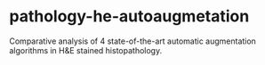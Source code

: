 # pathology-he-autoaugmetation
Comparative analysis of 4 state-of-the-art automatic augmentation algorithms in H&amp;E stained histopathology.
